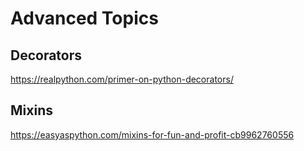 # Advanced Topics

## Decorators
https://realpython.com/primer-on-python-decorators/

## Mixins
https://easyaspython.com/mixins-for-fun-and-profit-cb9962760556

